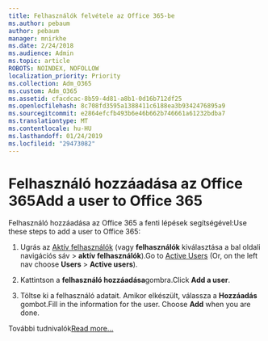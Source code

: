 ```yaml
---
title: Felhasználók felvétele az Office 365-be
ms.author: pebaum
author: pebaum
manager: mnirkhe
ms.date: 2/24/2018
ms.audience: Admin
ms.topic: article
ROBOTS: NOINDEX, NOFOLLOW
localization_priority: Priority
ms.collection: Adm_O365
ms.custom: Adm_O365
ms.assetid: cfacdcac-8b59-4d81-a8b1-0d16b712df25
ms.openlocfilehash: 8c708fd3595a1388411c6188ea3b9342476895a9
ms.sourcegitcommit: e2864efcfb493b6e46b662b746661a61232bdba7
ms.translationtype: MT
ms.contentlocale: hu-HU
ms.lasthandoff: 01/24/2019
ms.locfileid: "29473082"
---
```

# <a name="add-a-user-to-office-365"></a><span data-ttu-id="98887-102">Felhasználó hozzáadása az Office 365</span><span class="sxs-lookup"><span data-stu-id="98887-102">Add a user to Office 365</span></span>

<span data-ttu-id="98887-103">Felhasználó hozzáadása az Office 365 a fenti lépések segítségével:</span><span class="sxs-lookup"><span data-stu-id="98887-103">Use these steps to add a user to Office 365:</span></span>
  
1. <span data-ttu-id="98887-104">Ugrás az [Aktív felhasználók](https://support.office.com/article/https://portal.office.com/adminportal/home.aspx#/users) (vagy **felhasználók** kiválasztása a bal oldali navigációs sáv \> **aktív felhasználók**).</span><span class="sxs-lookup"><span data-stu-id="98887-104">Go to [Active Users](https://support.office.com/article/https://portal.office.com/adminportal/home.aspx#/users) (Or, on the left nav choose **Users** \> **Active users**).</span></span>
    
2. <span data-ttu-id="98887-105">Kattintson a **felhasználó hozzáadása**gombra.</span><span class="sxs-lookup"><span data-stu-id="98887-105">Click **Add a user**.</span></span>
    
3. <span data-ttu-id="98887-p101">Töltse ki a felhasználó adatait. Amikor elkészült, válassza a **Hozzáadás** gombot.</span><span class="sxs-lookup"><span data-stu-id="98887-p101">Fill in the information for the user. Choose **Add** when you are done.</span></span> 
    
<span data-ttu-id="98887-108">További tudnivalók</span><span class="sxs-lookup"><span data-stu-id="98887-108">[Read more...](https://support.office.com/article/1970f7d6-03b5-442f-b385-5880b9c256ec)</span></span>
  

